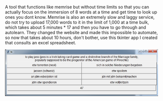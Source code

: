 A tool that functions like memrise but without time limits so that you can actually focus on the immersion of 8 words at a time and get time to look up ones you dont know. Memrise is also an extremely slow and laggy service, do not try to upload 17,000 words to it in the limit of 1,000 at a time bulk, which takes about 5 minutes * 17 and then you have to go through and autolearn. They changed the website and made this impossible to automate, so now that takes about 10 hours, don't bother, use this tkinter app I created that consults an excel spreadsheet.

![Screenshot](ex.png)
